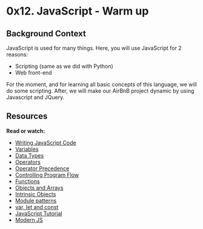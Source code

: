 # 0x12. JavaScript - Warm up

## Background Context

JavaScript is used for many things. Here, you will use JavaScript for 2 reasons:

* Scripting (same as we did with Python)
* Web front-end

For the moment, and for learning all basic concepts of this language, we will do some scripting. After, we will make our AirBnB project dynamic by using Javascript and JQuery.

## Resources

**Read or watch:**

* <a href="https://intranet.alxswe.com/rltoken/3HLjEesLsmyWfRUWnxgUGg">Writing JavaScript Code</a>
* <a href="https://intranet.alxswe.com/rltoken/zgOWmcpVLZFEmFlmuwayyg">Variables</a>
* <a href="https://intranet.alxswe.com/rltoken/VPd6JWaLrwOBzjAeXNAEqg">Data Types</a>
* <a href="https://intranet.alxswe.com/rltoken/3HLjEesLsmyWfRUWnxgUGg">Operators</a>
* <a href="https://intranet.alxswe.com/rltoken/PHtcJJk30gBNmlFQ9R4RVg">Operator Precedence</a>
* <a href="https://intranet.alxswe.com/rltoken/tsreKcNh_KmTmLPHsfvJRw">Controlling Program Flow</a>
* <a href="https://intranet.alxswe.com/rltoken/e3EfHIxICdIncGBwwIDbXQ">Functions</a>
* <a href="https://intranet.alxswe.com/rltoken/e3EfHIxICdIncGBwwIDbXQ">Objects and Arrays</a>
* <a href="https://intranet.alxswe.com/rltoken/jg7IbvJpV2oLIKgqOAQH1g">Intrinsic Objects</a>
* <a href="https://intranet.alxswe.com/rltoken/g-MgvO09Ur02RhM63gVyXw">Module patterns</a>
* <a href="https://intranet.alxswe.com/rltoken/gJi61GeJTRX0g-M0Rx-0Iw">var, let and const</a>
* <a href="https://intranet.alxswe.com/rltoken/Y8hkOcy5jO22lQGyF6_NiA">JavaScript Tutorial</a>
* <a href="https://intranet.alxswe.com/rltoken/NZawtiBjWUpiojnrtVywNw">Modern JS</a>